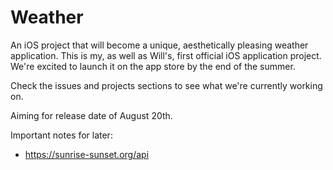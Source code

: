 # Weather
An iOS project that will become a unique, aesthetically pleasing weather application. This is my, as well as Will's, first official iOS application project. We're excited to launch it on the app store by the end of the summer.

Check the issues and projects sections to see what we're currently working on.

Aiming for release date of August 20th.

Important notes for later:
- https://sunrise-sunset.org/api
